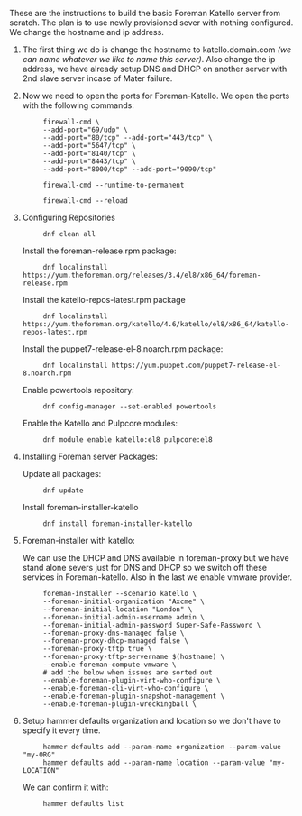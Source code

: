 These are the instructions to build the basic Foreman Katello server from scratch. The plan is to use newly provisioned sever with nothing configured. We change the hostname and ip address.

1. The first thing we do is change the hostname to katello.domain.com <i>(we can name whatever we like to name this server)</i>. Also change the ip address, we have already setup DNS and DHCP on another server with 2nd slave server incase of Mater failure.
2. Now we need to open the ports for Foreman-Katello. We open the ports with the following commands:
      
            firewall-cmd \
            --add-port="69/udp" \
            --add-port="80/tcp" --add-port="443/tcp" \
            --add-port="5647/tcp" \
            --add-port="8140/tcp" \
            --add-port="8443/tcp" \
            --add-port="8000/tcp" --add-port="9090/tcp"
            
            firewall-cmd --runtime-to-permanent
            
            firewall-cmd --reload
     
3. Configuring Repositories

            dnf clean all
          
      Install the foreman-release.rpm package:
 
            dnf localinstall https://yum.theforeman.org/releases/3.4/el8/x86_64/foreman-release.rpm
            
      Install the katello-repos-latest.rpm package

            dnf localinstall https://yum.theforeman.org/katello/4.6/katello/el8/x86_64/katello-repos-latest.rpm
            
      Install the puppet7-release-el-8.noarch.rpm package:

            dnf localinstall https://yum.puppet.com/puppet7-release-el-8.noarch.rpm
      Enable powertools repository:

            dnf config-manager --set-enabled powertools
      Enable the Katello and Pulpcore modules:

            dnf module enable katello:el8 pulpcore:el8
      
4. Installing Foreman server Packages:

      Update all packages:

            dnf update
      Install foreman-installer-katello

            dnf install foreman-installer-katello
            
5. Foreman-installer with katello:

      We can use the DHCP and DNS available in foreman-proxy but we have stand alone severs just for DNS and DHCP so we switch off these services in Foreman-katello. Also in the last we enable vmware provider.
            
            foreman-installer --scenario katello \
            --foreman-initial-organization "Axcme" \
            --foreman-initial-location "London" \
            --foreman-initial-admin-username admin \
            --foreman-initial-admin-password Super-Safe-Password \
            --foreman-proxy-dns-managed false \
            --foreman-proxy-dhcp-managed false \
            --foreman-proxy-tftp true \
            --foreman-proxy-tftp-servername $(hostname) \
            --enable-foreman-compute-vmware \
            # add the below when issues are sorted out
            --enable-foreman-plugin-virt-who-configure \
            --enable-foreman-cli-virt-who-configure \
            --enable-foreman-plugin-snapshot-management \
            --enable-foreman-plugin-wreckingball \
            
6. Setup hammer defaults organization and location so we don't have to specify it every time.
            
            hammer defaults add --param-name organization --param-value "my-ORG"
            hammer defaults add --param-name location --param-value "my-LOCATION"
      
      We can confirm it with:
            
            hammer defaults list
 
